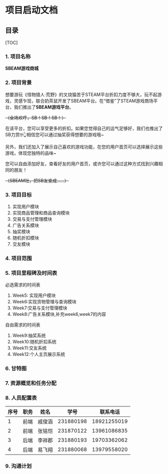 # 项目启动文档

## 目录

[TOC]



### 1. 项目名称	

**SBEAM游戏商城**

### 2. 项目背景

想要游玩《怪物猎人·荒野》的叉烧猫苦于STEAM平台折扣力度不够大，玩不起游戏，灵感乍现，联合奶茶鼠开发了SBEAM平台。在“借鉴”了STEAM游戏商场平台，我们推出了**SBEAM游戏平台**。

~~（全场欢呼，SB！SB！SB！）~~

在该平台，您可以享受更多的折扣。如果您觉得自己的运气足够好，我们也推出了SB力赏🤓👆相信您可以通过抽奖获得想要的游戏哦~

另外，我们还加入了展示自己喜欢的游戏功能，在您的用户首页可以选择展示这些游戏，体现您独特的品味~

您可以自由添加好友，查看好友的用户首页，或许您可以通过这种方式找到兴趣相同的朋友！

~~（SBEAM社，把SB友变成......）~~

### 3. 项目目标

1. 实现用户模块
2. 实现商品管理和商品查询模块
3. 交易与支付管理模块
4. 广告关系模块
5. 抽奖模块
6. 随机折扣模块
7. 交友模块

### 4. 项目范围



### 5. 项目里程碑及时间表

必选需求的时间表

1. Week5: 实现用户模块
2. Week6:实现货物管理与查询模块
3. Week7:交易与支付管理模块
4. Week8:广告关系模块,补充week6,week7的内容

自由需求的时间表

1. Week9:抽奖系统
1. Week10:随机折扣系统
1. Week11:交友系统
1. Week12:个人主页展示系统

### 6. 甘特图



### 7. 资源概览和任务分配



### 8. 人员配置表

| 序号 | 职务 | 姓名   | 学号      | 联系电话    |
| ---- | ---- | ------ | --------- | ----------- |
| 1    | 前端 | 戚俊涵 | 231880198 | 18921255019 |
| 2    | 前端 | 张铭恺 | 231870122 | 13961086835 |
| 3    | 后端 | 李祥郡 | 231880193 | 19703362062 |
| 4    | 后端 | 易飞翔 | 231880068 | 13979558020 |



### 9. 沟通计划



